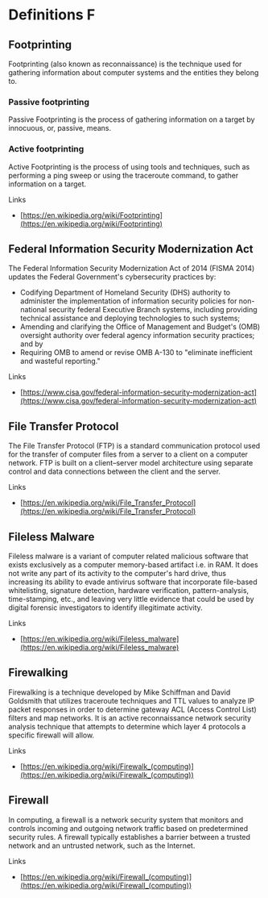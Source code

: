 # Definitions F

## Footprinting
Footprinting (also known as reconnaissance) is the technique used for gathering information about computer systems and the entities they belong to.

### Passive footprinting
Passive Footprinting is the process of gathering information on a target by innocuous, or, passive, means.

### Active footprinting
Active Footprinting is the process of using tools and techniques, such as performing a ping sweep or using the traceroute command, to gather information on a target.

Links
- [https://en.wikipedia.org/wiki/Footprinting](https://en.wikipedia.org/wiki/Footprinting)

## Federal Information Security Modernization Act
The Federal Information Security Modernization Act of 2014 (FISMA 2014) updates the Federal Government's cybersecurity practices by:
- Codifying Department of Homeland Security (DHS) authority to administer the implementation of information security policies for non-national security federal Executive Branch systems, including providing technical assistance and deploying technologies to such systems;
- Amending and clarifying the Office of Management and Budget's (OMB) oversight authority over federal agency information security practices; and by
- Requiring OMB to amend or revise OMB A-130 to "eliminate inefficient and wasteful reporting."

Links
- [https://www.cisa.gov/federal-information-security-modernization-act](https://www.cisa.gov/federal-information-security-modernization-act)

## File Transfer Protocol
The File Transfer Protocol (FTP) is a standard communication protocol used for the transfer of computer files from a server to a client on a computer network. FTP is built on a client–server model architecture using separate control and data connections between the client and the server.

Links
- [https://en.wikipedia.org/wiki/File_Transfer_Protocol](https://en.wikipedia.org/wiki/File_Transfer_Protocol)

## Fileless Malware
Fileless malware is a variant of computer related malicious software that exists exclusively as a computer memory-based artifact i.e. in RAM.
It does not write any part of its activity to the computer's hard drive, thus increasing its ability to evade antivirus software that incorporate file-based whitelisting, signature detection, hardware verification, pattern-analysis, time-stamping, etc., and leaving very little evidence that could be used by digital forensic investigators to identify illegitimate activity.

Links
- [https://en.wikipedia.org/wiki/Fileless_malware](https://en.wikipedia.org/wiki/Fileless_malware)

## Firewalking
Firewalking is a technique developed by Mike Schiffman and David Goldsmith that utilizes traceroute techniques and TTL values to analyze IP packet responses in order to determine gateway ACL (Access Control List) filters and map networks.
It is an active reconnaissance network security analysis technique that attempts to determine which layer 4 protocols a specific firewall will allow.

Links
- [https://en.wikipedia.org/wiki/Firewalk_(computing)](https://en.wikipedia.org/wiki/Firewalk_(computing))

## Firewall
In computing, a firewall is a network security system that monitors and controls incoming and outgoing network traffic based on predetermined security rules.
A firewall typically establishes a barrier between a trusted network and an untrusted network, such as the Internet.

Links
- [https://en.wikipedia.org/wiki/Firewall_(computing)](https://en.wikipedia.org/wiki/Firewall_(computing))
